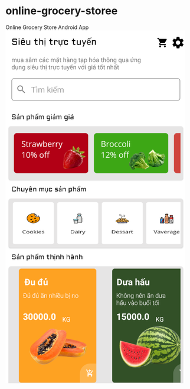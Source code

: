 # online-grocery-storee
Online Grocery Store Android App
![image](https://github.com/Dat0309/online-grocery-storee/blob/main/scrren.png)
